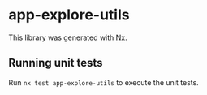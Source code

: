 # app-explore-utils

This library was generated with [Nx](https://nx.dev).

## Running unit tests

Run `nx test app-explore-utils` to execute the unit tests.
